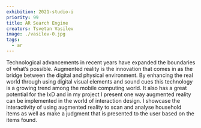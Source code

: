 ```yaml
---
exhibition: 2021-studio-i
priority: 99
title: AR Search Engine
creators: Tsvetan Vasilev
image: ./vasilev-0.jpg
tags:
  - ar
---
```


Technological advancements in recent years have expanded the boundaries of what’s possible. Augmented reality is the innovation that comes in as the bridge between the digital and physical environment. By enhancing the real world through using digital visual elements and sound cues this technology is a growing trend among the mobile computing world. It also has a great potential for the IxD and in my project I present one way augmented reality can be implemented in the world of interaction design. I showcase the interactivity of using augmented reality to scan and analyse household items as well as make a judgment that is presented to the user based on the items found. 
